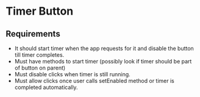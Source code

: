 # Timer Button

## Requirements
- It should start timer when the app requests for it and disable the button till timer completes.
- Must have methods to start timer (possibly look if timer should be part of button on parent)
- Must disable clicks when timer is still running. 
- Must allow clicks once user calls setEnabled method or timer is completed automatically. 